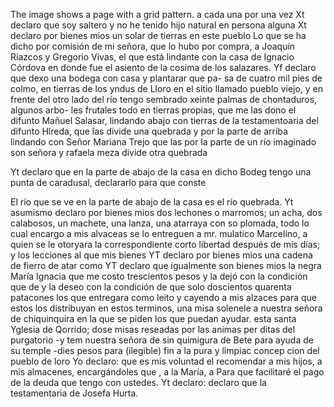 The image shows a page with a grid pattern.
a cada una por una vez
Xt declaro que soy saltero y no he tenido hijo natural en persona alguna
Xt declaro por bienes mios un solar de tierras en este pueblo
Lo que se ha dicho por comisión de mi señora, que lo hubo por compra, a Joaquín Ríazcos y Gregorio Vivas, el que está lindante con la casa de Ignacio Córdova en donde fue el asiento de la cosima de los salazares.
Yf declaro que dexo una bodega con casa y plantarar que pa- sa de cuatro mil pies de colmo, en tierras de los yndus de Lloro en el sitio llamado pueblo viejo, y en frente del otro lado del río tengo sembrado xeinte palmas de chontaduros, algunos arbo-
les frutales todo en tierras propias, que me las dono el difunto Mañuel Salasar, lindando abajo con tierras de la testamentoaria del difunto Hlreda, que las divide una quebrada y por la parte de arriba lindando con Señor Mariana Trejo que las
por la parte de un río imaginado son señora y rafaela meza divide otra quebrada

Yt declaro que en la parte de abajo de la casa en dicho Bodeg tengo una punta de caradusal, declararlo para que conste

El río que se ve en la parte de abajo de la casa es el río quebrada.
Yt asumismo declaro por bienes mios dos lechones o marromos; un acha, dos calabosos, un machete, una lanza, una atarraya con so plomada, todo lo cual encargo a mis alvaceas se lo entreguen a mr. mulatico Marcelino, a quien se le otoryara la correspondiente corto
libertad después de mis días; y los lecciones al que mis bienes YT declaro por bienes mios una cadena de fierro de atar como YT declaro que igualmente son bienes mios la negra María Ignacia que me costo trescientos pesos y la dejó con la condición que de
y la deseo con la condición de que solo doscientos quarenta patacones los que entregara como leito y cayendo a mis alzaces para que estos los distribuyan en estos terminos, una misa solenele a nuestra señora de chiquinquira en la que se piden los que puedan ayudar.
esta santa Yglesia de Qorrido; dose misas reseadas por las animas per ditas del purgatorio -y tem nuestra señora de sin quimigura de Bete para ayuda de su temple -dies pesos para (ilegible) fin a la pura y limpiac concep cion del pueblo de loro
Yo declaro: que es mis voluntad el recomendar a mis hijos, a mis almacenes, encargándoles que , a la María, a
Para que facilitaré el pago de la deuda que tengo con ustedes. Yt declaro: declaro que la testamentaria de Josefa Hurta.